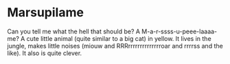 # Marsupilame

Can you tell me what the hell that should be? A M-a-r-ssss-u-peee-laaaa-me? A cute little animal (quite similar to a big cat) in yellow. It lives in the jungle, makes little noises (miouw and RRRrrrrrrrrrrrrrroar and rrrrss and the like). It also is quite clever.
